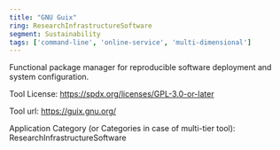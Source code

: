 ```yaml
---
title: "GNU Guix"
ring: ResearchInfrastructureSoftware
segment: Sustainability
tags: ['command-line', 'online-service', 'multi-dimensional']
---
```

Functional package manager for reproducible software deployment and system configuration.

Tool License: https://spdx.org/licenses/GPL-3.0-or-later

Tool url: https://guix.gnu.org/

Application Category (or Categories in case of multi-tier tool): ResearchInfrastructureSoftware
